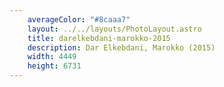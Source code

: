 ```yaml
---
    averageColor: "#8caaa7"
    layout: ../../layouts/PhotoLayout.astro
    title: darelkebdani-marokko-2015
    description: Dar Elkebdani, Marokko (2015)
    width: 4449
    height: 6731
---
```

